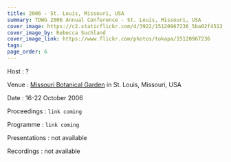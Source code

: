 ```yaml
---
title: 2006 - St. Louis, Missouri, USA
summary: TDWG 2006 Annual Conference - St. Louis, Missouri, USA
cover_image: https://c2.staticflickr.com/4/3922/15120967236_5ba02f4512_b.jpg
cover_image_by: Rebecca Suchland
cover_image_link: https://www.flickr.com/photos/tokapa/15120967236
tags: 
page_order: 6
---
```


Host
: ?

Venue
: [Missouri Botanical Garden](http://www.missouribotanicalgarden.org/) in St. Louis, Missouri, USA

Date
: 16-22 October 2006

Proceedings
: `link coming`

Programme
: `link coming`

Presentations
: not available

Recordings
: not available
